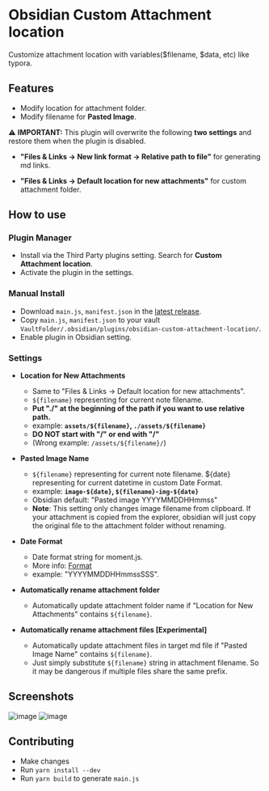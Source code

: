 # Obsidian Custom Attachment location

Customize attachment location with variables($filename, $data, etc) like typora.

## Features

* Modify location for attachment folder.
* Modify filename for **Pasted Image**.

⚠️  **IMPORTANT:** This plugin will overwrite the following **two settings** and restore them when the plugin is disabled.

* **"Files & Links -> New link format -> Relative path to file"** for generating md links.

* **"Files & Links -> Default location for new attachments"** for custom attachment folder.

## How to use

### Plugin Manager

* Install via the Third Party plugins setting. Search for **Custom Attachment location**.
* Activate the plugin in the settings.

### Manual Install

* Download `main.js`, `manifest.json` in the [latest release](https://github.com/RainCat1998/obsidian-custom-attachment-location-plugin/releases/latest).
* Copy `main.js`, `manifest.json` to your vault `VaultFolder/.obsidian/plugins/obsidian-custom-attachment-location/`.
* Enable plugin in Obsidian setting.

### Settings

* **Location for New Attachments**
  * Same to "Files & Links -> Default location for new attachments".
  * `${filename}` representing for current note filename.
  * **Put "./" at the beginning of the path if you want to use relative path.**
  * example: **`assets/${filename}`, `./assets/${filename}`**
  * **DO NOT start with "/" or end with "/"**
  * (Wrong example: `/assets/${filename}/`)

* **Pasted Image Name**
  * `${filename}` representing for current note filename. ${date} representing for current datetime in custom Date Format.
  * example: **`image-${date}`, `${filename}-img-${date}`**
  * Obsidian default: "Pasted image YYYYMMDDHHmmss"
  * **Note**: This setting only changes image filename from clipboard. If your attachment is copied from the explorer, obsidian will just copy the original file to the attachment folder without renaming.

* **Date Format**
  * Date format string for moment.js.
  * More info: [Format](https://momentjs.com/docs/#/displaying/format/)
  * example: "YYYYMMDDHHmmssSSS".

* **Automatically rename attachment folder**
  * Automatically update attachment folder name if "Location for New Attachments" contains `${filename}`.

* **Automatically rename attachment files [Experimental]**
  * Automatically update attachment files in target md file if "Pasted Image Name" contains `${filename}`.
  * Just simply substitute `${filename}` string in attachment filename. So it may be dangerous if multiple files share the same prefix.

## Screenshots

![image](https://user-images.githubusercontent.com/36730607/138717686-1f62b499-25ae-4662-bd50-6187c142b747.png)
![image](https://user-images.githubusercontent.com/36730607/150306765-f7acb4e2-fd8c-472b-a952-5491b530ed6d.png)

## Contributing
- Make changes
- Run `yarn install --dev`
- Run `yarn build` to generate `main.js`
